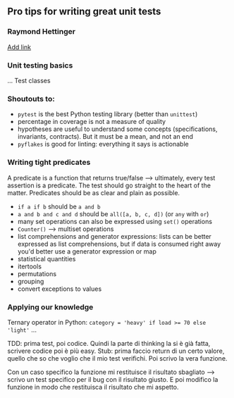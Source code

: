 ## Pro tips for writing great unit tests 
### Raymond Hettinger

[Add link](??)

### Unit testing basics
...
Test classes

### Shoutouts to:
- `pytest` is the best Python testing library (better than `unittest`)
- percentage in coverage is not a measure of quality
- hypotheses are useful to understand some concepts (specifications, invariants,
  contracts). But it must be a mean, and not an end
- `pyflakes` is good for linting: everything it says is actionable

### Writing tight predicates
A predicate is a function that returns true/false --> ultimately, every test
assertion is a predicate.
The test should go straight to the heart of the matter. Predicates should be as
clear and plain as possible.

- `if a if b` should be `a and b`
- `a and b and c and d` should be `all([a, b, c, d])` (or `any` with `or`) 
- many set operations can also be expressed using `set()` operations
- `Counter()` --> multiset operations
- list comprehensions and generator expressions: lists can be better expressed
  as list comprehensions, but if data is consumed right away you'd better use
  a generator expression or map
- statistical quantities
- itertools
- permutations
- grouping
- convert exceptions to values

### Applying our knowledge
Ternary operator in Python: 
`category = 'heavy' if load >= 70 else 'light'`
...

TDD: prima test, poi codice. Quindi la parte di thinking la si è già fatta,
scrivere codice poi è più easy. 
Stub: prima faccio return di un certo valore, quello che so che voglio che il
mio test verifichi. Poi scrivo la vera funzione. 

Con un caso specifico la funzione mi restituisce il risultato sbagliato -->
scrivo un test specifico per il bug con il risultato giusto. E poi modifico la
funzione in modo che restituisca il risultato che mi aspetto.